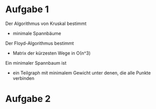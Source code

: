 # Aufgabe 1
Der Algorithmus von Kruskal bestimmt
* minimale Spannbäume

Der Floyd-Algorithmus bestimmt
* Matrix der kürzesten Wege in Ο(n^3)

Ein minimaler Spannbaum ist
* ein Teilgraph mit minimalem Gewicht unter denen, die alle Punkte verbinden

# Aufgabe 2
